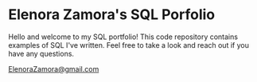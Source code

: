 # Elenora Zamora's SQL Porfolio

Hello and welcome to my SQL portfolio! This code repository contains examples of SQL I've written. Feel free to take a look and reach out if you have any questions.

ElenoraZamora@gmail.com
